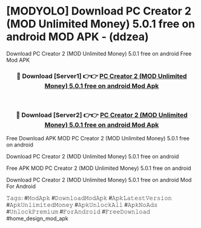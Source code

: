 # [MODYOLO] Download PC Creator 2 (MOD Unlimited Money) 5.0.1 free on android MOD APK - (ddzea)
Download PC Creator 2 (MOD Unlimited Money) 5.0.1 free on android Free Mod APK

<div align="center">
<h3>🔴 Download [Server1] 👉👉 <a href="https://apk-comot.site?title=PC_Creator_2_(MOD_Unlimited_Money)_5.0.1_free_on_android">PC Creator 2 (MOD Unlimited Money) 5.0.1 free on android Mod Apk</a></h3><br>

<h3>🔴 Download [Server2] 👉👉 <a href="https://apk-comot.site?title=PC_Creator_2_(MOD_Unlimited_Money)_5.0.1_free_on_android">PC Creator 2 (MOD Unlimited Money) 5.0.1 free on android Mod Apk</a></h3>
</div>


Free Download APK MOD PC Creator 2 (MOD Unlimited Money) 5.0.1 free on android

Download PC Creator 2 (MOD Unlimited Money) 5.0.1 free on android 

Free APK MOD PC Creator 2 (MOD Unlimited Money) 5.0.1 free on android 

Download PC Creator 2 (MOD Unlimited Money) 5.0.1 free on android Mod For Android

𝚃𝚊𝚐𝚜: #𝙼𝚘𝚍𝙰𝚙𝚔 #𝙳𝚘𝚠𝚗𝚕𝚘𝚊𝚍𝙼𝚘𝚍𝙰𝚙𝚔 #𝙰𝚙𝚔𝙻𝚊𝚝𝚎𝚜𝚝𝚅𝚎𝚛𝚜𝚒𝚘𝚗 #𝙰𝚙𝚔𝚄𝚗𝚕𝚒𝚖𝚒𝚝𝚎𝚍𝙼𝚘𝚗𝚎𝚢 #𝙰𝚙𝚔𝚄𝚗𝚕𝚘𝚌𝚔𝙰𝚕𝚕 #𝙰𝚙𝚔𝙽𝚘𝙰𝚍𝚜 #𝚄𝚗𝚕𝚘𝚌𝚔𝙿𝚛𝚎𝚖𝚒𝚞𝚖 #𝙵𝚘𝚛𝙰𝚗𝚍𝚛𝚘𝚒𝚍 #𝙵𝚛𝚎𝚎𝙳𝚘𝚠𝚗𝚕𝚘𝚊𝚍 #home_design_mod_apk